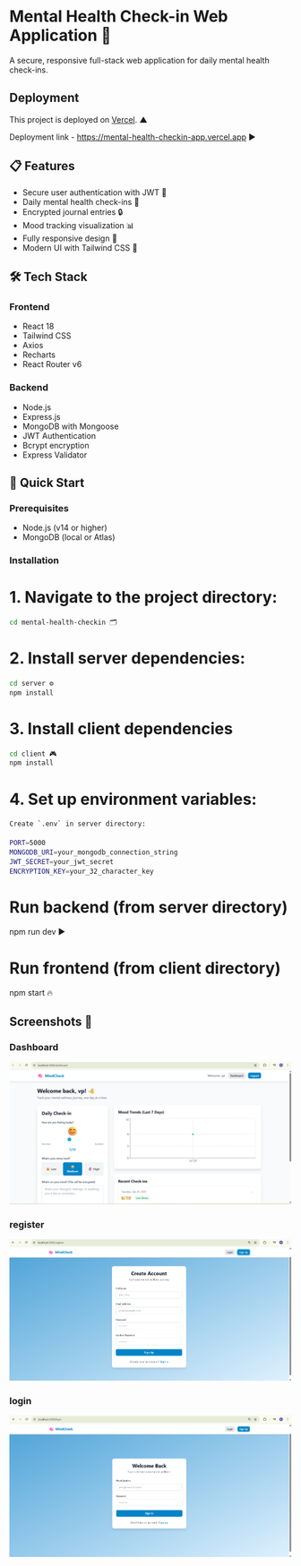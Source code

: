 # Mental Health Check-in Web Application 🧠

A secure, responsive full-stack web application for daily mental health check-ins.

## Deployment

This project is deployed on [Vercel](https://vercel.com). ▲

Deployment link - https://mental-health-checkin-app.vercel.app ▶️


## 📋 Features

-  Secure user authentication with JWT 🔐
-  Daily mental health check-ins 📝
-  Encrypted journal entries 🔒
-  Mood tracking visualization 📊
-  Fully responsive design  📱
-  Modern UI with Tailwind CSS 🎨

## 🛠️ Tech Stack

### Frontend
- React 18
- Tailwind CSS
- Axios
- Recharts
- React Router v6

### Backend
- Node.js
- Express.js
- MongoDB with Mongoose
- JWT Authentication
- Bcrypt encryption
- Express Validator

## 🚀 Quick Start

### Prerequisites
- Node.js (v14 or higher)
- MongoDB (local or Atlas)

### Installation

# 1. Navigate to the project directory:
   ```bash
   cd mental-health-checkin 🗂️
   ```
# 2. Install server dependencies:

```bash
cd server ⚙️
npm install
 ```

# 3. Install client dependencies
```bash
cd client 🎮
npm install
 ```
# 4. Set up environment variables:
```bash
Create `.env` in server directory:

PORT=5000
MONGODB_URI=your_mongodb_connection_string
JWT_SECRET=your_jwt_secret
ENCRYPTION_KEY=your_32_character_key
```

# Run backend (from server directory)
npm run dev ▶️

# Run frontend (from client directory)
npm start 🔥


##  Screenshots 📱

### Dashboard
![Dashboard](https://github.com/virendrap1516/mental-health-check-in/blob/main/client/src/img/Screenshot%202025-07-31%20185422.png)

### register 
![register](https://github.com/virendrap1516/mental-health-check-in/blob/main/client/src/img/Screenshot%202025-07-31%20190212.png)  

### login 
![login](https://github.com/virendrap1516/mental-health-check-in/blob/main/client/src/img/Screenshot%202025-07-31%20190150.png)  











